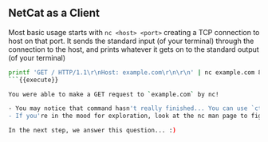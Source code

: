 ## NetCat as a Client
Most basic usage starts with `nc <host> <port>` creating a TCP connection to host on that port. It sends the standard input (of your terminal) through the connection to the host, and prints whatever it gets on to the standard output (of your terminal) 


```bash
printf 'GET / HTTP/1.1\r\nHost: example.com\r\n\r\n' | nc example.com 80 
```{{execute}}

You were able to make a GET request to `example.com` by nc!

- You may notice that command hasn't really finished... You can use `ctrl + C` to kill the current command, but may want to think about why is this the case.
- If you're in the mood for exploration, look at the nc man page to figure out how to solve it.

In the next step, we answer this question... :) 